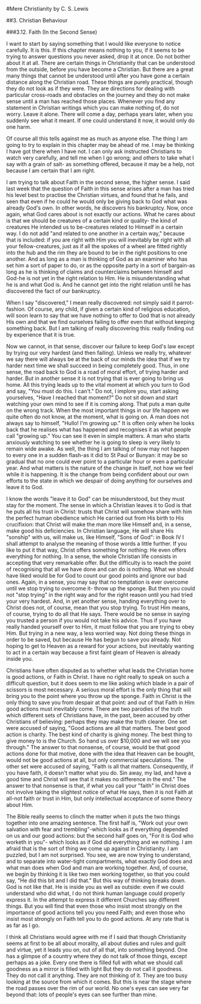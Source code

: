 #Mere Christianity 
by C. S. Lewis

##3. Christian Behaviour

###3.12. Faith (In the Second Sense)

I want to start by saying something that I would like everyone to notice carefully. It is this. If this chapter means nothing to you, if it seems to be trying to answer questions you never asked, drop it at once. Do not bother about it at all. There are certain things in Christianity that can be understood from the outside, before you have become a Christian. But there are a great many things that cannot be understood until after you have gone a certain distance along the Christian road. These things are purely practical, though they do not look as if they were. They are directions for dealing with particular cross-roads and obstacles on the journey and they do not make sense until a man has reached those places. Whenever you find any statement in Christian writings which you can make nothing of, do not worry. Leave it alone. There will come a day, perhaps years later, when you suddenly see what it meant. If one could understand it now, it would only do one harm.

Of course all this tells against me as much as anyone else. The thing I am going to try to explain in this chapter may be ahead of me. I may be thinking I have got there when I have not. I can only ask instructed Christians to watch very carefully, and tell me when I go wrong; and others to take what I say with a grain of salt- as something offered, because it may be a help, not because I am certain that I am right.

I am trying to talk about Faith in the second sense, the higher sense. I said last week that the question of Faith in this sense arises after a man has tried his level best to practise the Christian virtues, and found that he fails, and seen that even if he could he would only be giving back to God what was already God's own. In other words, he discovers his bankruptcy. Now, once again, what God cares about is not exactly our actions. What he cares about is that we should be creatures of a certain kind or quality- the kind of creatures He intended us to be-creatures related to Himself in a certain way. I do not add "and related to one another in a certain way," because that is included: if you are right with Him you will inevitably be right with all your fellow-creatures, just as if all the spokes of a wheel are fitted rightly into the hub and the rim they are bound to be in the right positions to one another. And as long as a man is thinking of God as an examiner who has set him a sort of paper to do, or as the opposite party in a sort of bargain-as long as he is thinking of claims and counterclaims between himself and God-he is not yet in the right relation to Him. He is misunderstanding what he is and what God is. And he cannot get into the right relation until he has discovered the fact of our bankruptcy.

When I say "discovered," I mean really discovered: not simply said it parrot-fashion. Of course, any child, if given a certain kind of religious education, will soon learn to say that we have nothing to offer to God that is not already His own and that we find ourselves failing to offer even that without keeping something back. But I am talking of really discovering this: really finding out by experience that it is true.

Now we cannot, in that sense, discover our failure to keep God's law except by trying our very hardest (and then failing). Unless we really try, whatever we say there will always be at the back of our minds the idea that if we try harder next time we shall succeed in being completely good. Thus, in one sense, the road back to God is a road of moral effort, of trying harder and harder. But in another sense it is not trying that is ever going to bring us home. All this trying leads up to the vital moment at which you turn to God and say, "You must do this. I can't." Do not, I implore you, start asking yourselves, "Have I reached that moment?" Do not sit down and start watching your own mind to see if it is coming along. That puts a man quite on the wrong track. When the most important things in our life happen we quite often do not know, at the moment, what is going on. A man does not always say to himself, "Hullo! I'm growing up." It is often only when he looks back that he realises what has happened and recognises it as what people call "growing up." You can see it even in simple matters. A man who starts anxiously watching to see whether he is going to sleep is very likely to remain wide awake. As well, the thing I am talking of now may not happen to every one in a sudden flash-as it did to St Paul or Bunyan: it may be so gradual that no one could ever point to a particular hour or even a particular year. And what matters is the nature of the change in itself, not how we feel while it is happening. It is the change from being confident about our own efforts to the state in which we despair of doing anything for ourselves and leave it to God.

I know the words "leave it to God" can be misunderstood, but they must stay for the moment. The sense in which a Christian leaves it to God is that he puts all his trust in Christ: trusts that Christ will somehow share with him the perfect human obedience which He carried out from His birth to His crucifixion: that Christ will make the man more like Himself and, in a sense, make good his deficiencies. In Christian language, He will share His "sonship" with us, will make us, like Himself, "Sons of God": in Book IV I shall attempt to analyse the meaning of those words a little further. If you like to put it that way, Christ offers something for nothing: He even offers everything for nothing. In a sense, the whole Christian life consists in accepting that very remarkable offer. But the difficulty is to reach the point of recognising that all we have done and can do is nothing. What we should have liked would be for God to count our good points and ignore our bad ones. Again, in a sense, you may say that no temptation is ever overcome until we stop trying to overcome it- throw up the sponge. But then you could not "stop trying" in the right way and for the right reason until you had tried your very hardest. And, in yet another sense, handing everything over to Christ does not, of course, mean that you stop trying. To trust Him means, of course, trying to do all that He says. There would be no sense in saying you trusted a person if you would not take his advice. Thus if you have really handed yourself over to Him, it must follow that you are trying to obey Him. But trying in a new way, a less worried way. Not doing these things in order to be saved, but because He has begun to save you already. Not hoping to get to Heaven as a reward for your actions, but inevitably wanting to act in a certain way because a first faint gleam of Heaven is already inside you.

Christians have often disputed as to whether what leads the Christian home is good actions, or Faith in Christ. I have no right really to speak on such a difficult question, but it does seem to me like asking which blade in a pair of scissors is most necessary. A serious moral effort is the only thing that will bring you to the point where you throw up the sponge. Faith in Christ is the only thing to save you from despair at that point: and out of that Faith in Him good actions must inevitably come. There are two parodies of the truth which different sets of Christians have, in the past, been accused by other Christians of believing: perhaps they may make the truth clearer. One set were accused of saying, "Good actions are all that matters. The best good action is charity. The best kind of charity is giving money. The best thing to give money to is the Church. So hand us over $10,000 and we will see you through." The answer to that nonsense, of course, would be that good actions done for that motive, done with the idea that Heaven can be bought, would not be good actions at all, but only commercial speculations. The other set were accused of saying, "Faith is all that matters. Consequently, if you have faith, it doesn't matter what you do. Sin away, my lad, and have a good time and Christ will see that it makes no difference in the end." The answer to that nonsense is that, if what you call your "faith" in Christ does not involve taking the slightest notice of what He says, then it is not Faith at all-not faith or trust in Him, but only intellectual acceptance of some theory about Him.

The Bible really seems to clinch the matter when it puts the two things together into one amazing sentence. The first half is, "Work out your own salvation with fear and trembling"-which looks as if everything depended on us and our good actions: but the second half goes on, "For it is God who worketh in you"- which looks as if God did everything and we nothing. I am afraid that is the sort of thing we come up against in Christianity. I am puzzled, but I am not surprised. You see, we are now trying to understand, and to separate into water-tight compartments, what exactly God does and what man does when God and man are working together. And, of course, we begin by thinking it is like two men working together, so that you could say, "He did this bit and I did that." But this way of thinking breaks down. God is not like that. He is inside you as well as outside: even if we could understand who did what, I do not think human language could properly express it. In the attempt to express it different Churches say different things. But you will find that even those who insist most strongly on the importance of good actions tell you you need Faith; and even those who insist most strongly on Faith tell you to do good actions. At any rate that is as far as I go.

I think all Christians would agree with me if I said that though Christianity seems at first to be all about morality, all about duties and rules and guilt and virtue, yet it leads you on, out of all that, into something beyond. One has a glimpse of a country where they do not talk of those things, except perhaps as a joke. Every one there is filled full with what we should call goodness as a mirror is filled with light But they do not call it goodness. They do not call it anything. They are not thinking of it. They are too busy looking at the source from which it comes. But this is near the stage where the road passes over the rim of our world. No one's eyes can see very far beyond that: lots of people's eyes can see further than mine.
